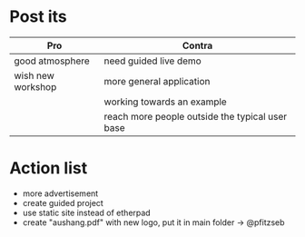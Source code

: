 # Post its

| Pro | Contra |
|---|---|
| good atmosphere | need guided live demo |
| wish new workshop | more general application |
|  | working towards an example |
|  | reach more people outside the typical user base |

# Action list
 - more advertisement
 - create guided project
 - use static site instead of etherpad
 - create "aushang.pdf" with new logo, put it in main folder -> @pfitzseb
